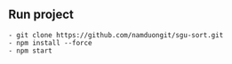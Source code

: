 ## Run project
```
- git clone https://github.com/namduongit/sgu-sort.git
- npm install --force
- npm start
```